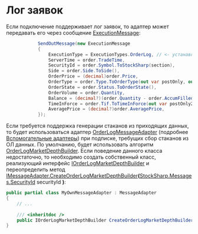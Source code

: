# Лог заявок

Если подключение поддерживает лог заявок, то адаптер может передавать его через сообщение [ExecutionMessage](xref:StockSharp.Messages.ExecutionMessage):

```cs
			SendOutMessage(new ExecutionMessage
			{
				ExecutionType = ExecutionTypes.OrderLog, // <- устанавливаем признак того, что сообщение содержил ОЛ
				ServerTime = order.TradeTime,
				SecurityId = order.Symbol.ToStockSharp(section),
				Side = order.Side.ToSide(),
				OrderPrice = (decimal)order.Price,
				OrderType = order.Type.ToOrderType(out var postOnly, out _),
				OrderState = order.Status.ToOrderState(),
				OrderVolume = order.Quantity,
				Balance = (decimal?)(order.Quantity - order.AccumFilled),
				TimeInForce = order.Tif.ToTimeInForce(out var postOnly2),
				AveragePrice = (decimal?)order.AveragePrice,
			});
```

Если требуется поддержка генерации стаканов из приходящих данных, то будет использоваться адаптер [OrderLogMessageAdapter](xref:StockSharp.Algo.OrderLogMessageAdapter) (подробнее [Вспомогательные адаптеры](Messages_adapters_chain.md)) при подписке, требущих сбор стаканов из ОЛ данных. По умолчанию, будет использовать алгоритм [OrderLogMarketDepthBuilder](xref:StockSharp.Messages.OrderLogMarketDepthBuilder). Если поведение данного класса недостаточно, то необходимо создать собственный класс, реализующий интерфейс [IOrderLogMarketDepthBuilder](xref:StockSharp.Messages.IOrderLogMarketDepthBuilder) и переопределить метод [IMessageAdapter.CreateOrderLogMarketDepthBuilder](xref:StockSharp.Messages.IMessageAdapter.CreateOrderLogMarketDepthBuilder(StockSharp.Messages.SecurityId))**(**[StockSharp.Messages.SecurityId](xref:StockSharp.Messages.SecurityId) securityId **)**:

```cs
public partial class MyOwnMessageAdapter : MessageAdapter
{
	// ...
	
	/// <inheritdoc />
	public IOrderLogMarketDepthBuilder CreateOrderLogMarketDepthBuilder(SecurityId securityId) => new MyOwnOrderLogMarketDepthBuilder();
}
```
